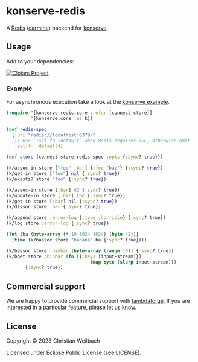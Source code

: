 # konserve-redis

A [Redis](https://redis.io/) ([carmine](https://github.com/ptaoussanis/carmine))
backend for [konserve](https://github.com/replikativ/konserve).

## Usage

Add to your dependencies:

[![Clojars Project](http://clojars.org/io.replikativ/konserve-redis/latest-version.svg)](http://clojars.org/io.replikativ/konserve-redis)

### Example

For asynchronous execution take a look at the [konserve example](https://github.com/replikativ/konserve#asynchronous-execution).

``` clojure
(require '[konserve-redis.core :refer [connect-store]]
         '[konserve.core :as k])

(def redis-spec
  {:uri "redis://localhost:6379/"
   ;; Use `:ssl-fn :default` when Redis requires SSL, otherwise omit.
   :ssl-fn :default})

(def store (connect-store redis-spec :opts {:sync? true}))

(k/assoc-in store ["foo" :bar] {:foo "baz"} {:sync? true})
(k/get-in store ["foo"] nil {:sync? true})
(k/exists? store "foo" {:sync? true})

(k/assoc-in store [:bar] 42 {:sync? true})
(k/update-in store [:bar] inc {:sync? true})
(k/get-in store [:bar] nil {:sync? true})
(k/dissoc store :bar {:sync? true})

(k/append store :error-log {:type :horrible} {:sync? true})
(k/log store :error-log {:sync? true})

(let [ba (byte-array (* 10 1024 1024) (byte 42))]
  (time (k/bassoc store "banana" ba {:sync? true})))

(k/bassoc store :binbar (byte-array (range 10)) {:sync? true})
(k/bget store :binbar (fn [{:keys [input-stream]}]
                               (map byte (slurp input-stream)))
       {:sync? true})

```

## Commercial support

We are happy to provide commercial support with
[lambdaforge](https://lambdaforge.io). If you are interested in a particular
feature, please let us know.

## License

Copyright © 2023 Christian Weilbach

Licensed under Eclipse Public License (see [LICENSE](LICENSE)).
